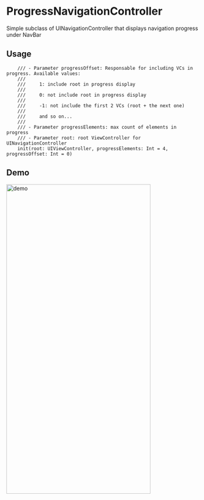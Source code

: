 # ProgressNavigationController
Simple subclass of UINavigationController that displays navigation progress under NavBar

## Usage

```
    /// - Parameter progressOffset: Responsable for including VCs in progress. Available values:
    ///
    ///     1: include root in progress display
    ///
    ///     0: not include root in progress display
    ///
    ///     -1: not include the first 2 VCs (root + the next one)
    ///
    ///     and so on...
    ///
    /// - Parameter progressElements: max count of elements in progress
    /// - Parameter root: root ViewController for UINavigationController
    init(root: UIViewController, progressElements: Int = 4, progressOffset: Int = 0)
```

## Demo

<img src="https://user-images.githubusercontent.com/22365403/113731651-9f66ad80-9701-11eb-8314-cafb7765c37d.gif" alt="demo" width="376" height="808">
